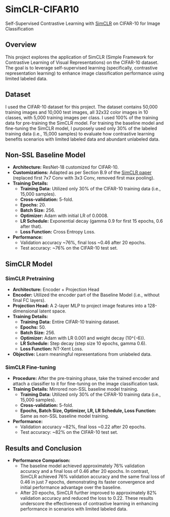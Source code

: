 # SimCLR-CIFAR10
Self-Supervised Contrastive Learning with [SimCLR](https://arxiv.org/pdf/2002.05709) on CIFAR-10 for Image Classification

## Overview
This project explores the application of SimCLR (Simple Framework for Contrastive Learning of Visual Representations) on the CIFAR-10 dataset. The goal is to leverage self-supervised learning (specifically, contrastive representation learning) to enhance image classification performance using limited labeled data.

## Dataset
I used the CIFAR-10 dataset for this project. The dataset contains 50,000 training images and 10,000 test images, all 32x32 color images in 10 classes, with 5,000 training images per class. I used 100% of the training data for pre-training the SimCLR model. For training the baseline model and fine-tuning the SimCLR model, I purposely used only 30% of the labeled training data (i.e., 15,000 samples) to evaluate how contrastive learning benefits scenarios with limited labeled data and abundant unlabeled data.

## Non-SSL Baseline Model
- **Architecture:** ResNet-18 customized for CIFAR-10.
- **Customizations:** Adapted as per Section B.9 of the [SimCLR paper](https://arxiv.org/pdf/2002.05709) (replaced first 7x7 Conv with 3x3 Conv, removed first max pooling).
- **Training Details:**
  - **Training Data:** Utilized only 30% of the CIFAR-10 training data (i.e., 15,000 samples).
  - **Cross-validation:** 5-fold.
  - **Epochs:** 20.
  - **Batch Size:** 256.
  - **Optimizer:** Adam with initial LR of 0.0008.
  - **LR Schedule:** Exponential decay (gamma 0.9 for first 15 epochs, 0.6 after that).
  - **Loss Function:** Cross Entropy Loss.
- **Performance:**
  - Validation accuracy ~76%, final loss ~0.46 after 20 epochs.
  - Test accuracy: ~76% on the CIFAR-10 test set.

## SimCLR Model
### SimCLR Pretraining
- **Architecture:** Encoder + Projection Head
- **Encoder:** Utilized the encoder part of the Baseline Model (i.e., without final FC layers).
- **Projection Head:** A 2-layer MLP to project image features into a 128-dimensional latent space.
- **Training Details:**
  - **Training Data:** Entire CIFAR-10 training dataset.
  - **Epochs:** 50.
  - **Batch Size:** 256.
  - **Optimizer:** Adam with LR 0.001 and weight decay \(10^{-6}\).
  - **LR Schedule:** Step decay (step size 10 epochs, gamma 0.6).
  - **Loss Function:** NT-Xent Loss.
- **Objective:** Learn meaningful representations from unlabeled data.


### SimCLR Fine-tuning
- **Procedure:** After the pre-training phase, take the trained encoder and attach a classifier to it for fine-tuning on the image classification task.
- **Training Details:** Mirrored non-SSL baseline model training.
  - **Training Data:** Utilized only 30% of the CIFAR-10 training data (i.e., 15,000 samples).
  - **Cross-validation:** 5-fold.
  - **Epochs, Batch Size, Optimizer, LR, LR Schedule, Loss Function:** Same as non-SSL baseline model training.
- **Performance:**
  - Validation accuracy ~82%, final loss ~0.22 after 20 epochs.
  - Test accuracy: ~82% on the CIFAR-10 test set.

## Results and Conclusion
- **Performance Comparison:** 
  - The baseline model achieved approximately 76% validation accuracy and a final loss of 0.46 after 20 epochs. In contrast, SimCLR achieved 76% validation accuracy and the same final loss of 0.46 in just 7 epochs, demonstrating its faster convergence and initial performance advantage over the baseline.
  - After 20 epochs, SimCLR further improved to approximately 82% validation accuracy and reduced the loss to 0.22. These results underscore the effectiveness of contrastive learning in enhancing performance in scenarios with limited labeled data.

